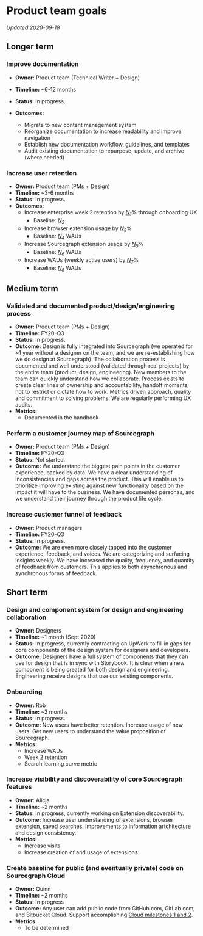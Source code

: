 # Product team goals

_Updated 2020-09-18_

## Longer term

### Improve documentation

- **Owner:** Product team (Technical Writer + Design)
- **Timeline:** ~6-12 months
- **Status:** In progress.
- **Outcomes:**

  - Migrate to new content management system
  - Reorganize documentation to increase readability and improve navigation
  - Establish new documentation workflow, guidelines, and templates
  - Audit existing documentation to repurpose, update, and archive (where needed)
  
### Increase user retention

- **Owner:** Product team (PMs + Design)
- **Timeline:** ~3-6 months
- **Status:** In progress.
- **Outcomes:**
   - Increase enterprise week 2 retention by [*N<sub>1</sub>*][N1]% through onboarding UX
      - Baseline: [*N<sub>2</sub>*][N2]
   - Increase browser extension usage by [*N<sub>3</sub>*][N3]%
      - Baseline: [*N<sub>4</sub>*][N4] WAUs
   - Increase Sourcegraph extension usage by [*N<sub>5</sub>*][N5]%
      - Baseline: [*N<sub>6</sub>*][N6] WAUs
   - Increase WAUs (weekly active users) by [*N<sub>7</sub>*][N7]%
      - Baseline: [*N<sub>8</sub>*][N8] WAUs

## Medium term

### Validated and documented product/design/engineering process

- **Owner:** Product team (PMs + Design)
- **Timeline:** FY20-Q3
- **Status:** In progress.
- **Outcome:** Design is fully integrated into Sourcegraph (we operated for ~1 year without a designer on the team, and we are re-establishing how we do design at Sourcegraph). The collaboration process is documented and well understood (validated through real projects) by the entire team (product, design, engineering). New members to the team can quickly understand how we collaborate. Process exists to create clear lines of ownership and accountability, handoff moments, not to restrict or dictate how to work. Metrics driven approach, quality and commitment to solving problems. We are regularly performing UX audits.
- **Metrics:**
   - Documented in the handbook

### Perform a customer journey map of Sourcegraph

- **Owner:** Product team (PMs + Design)
- **Timeline:** FY20-Q3
- **Status:** Not started.
- **Outcome:** We understand the biggest pain points in the customer experience, backed by data. We have a clear understanding of inconsistencies and gaps across the product. This will enable us to prioritize improving existing against new functionality based on the impact it will have to the business. We have documented personas, and we understand their journey through the product life cycle.

### Increase customer funnel of feedback

- **Owner:** Product managers
- **Timeline:** FY20-Q3
- **Status:** In progress.
- **Outcome:** We are even more closely tapped into the customer experience, feedback, and voices. We are categorizing and surfacing insights weekly. We have increased the quality, frequency, and quantity of feedback from customers. This applies to both asynchronous and synchronous forms of feedback.

## Short term

### Design and component system for design and engineering collaboration

- **Owner:** Designers
- **Timeline:** ~1 month (Sept 2020)
- **Status:** In progress, currently contracting on UpWork to fill in gaps for core components of the design system for designers and developers.
- **Outcome:** Designers have a full system of components that they can use for design that is in sync with Storybook. It is clear when a new component is being created for both design and engineering. Engineering receive designs that use our existing components.

### Onboarding

- **Owner:** Rob
- **Timeline:** ~2 months
- **Status:** In progress.
- **Outcome:** New users have better retention. Increase usage of new users. Get new users to understand the value proposition of Sourcegraph.
- **Metrics:**
   - Increase WAUs
   - Week 2 retention
   - Search learning curve metric

### Increase visibility and discoverability of core Sourcegraph features

- **Owner:** Alicja
- **Timeline:** ~2 months
- **Status:** In progress, currently working on Extension discoverability.
- **Outcome:** Increase user understanding of extensions, browser extension, saved searches. Improvements to information artchitecture and design consistency.
- **Metrics:**
   - Increase visits
   - Increase creation of and usage of extensions
   
### Create baseline for public (and eventually private) code on Sourcegraph Cloud

- **Owner:** Quinn
- **Timeline:** ~2 months
- **Status:** In progress
- **Outcome:** Any user can add public code from GitHub.com, GitLab.com, and Bitbucket Cloud. Support accomplishing [Cloud milestones 1 and 2](https://about.sourcegraph.com/handbook/engineering/cloud#milestones).
- **Metrics:**
   - To be determined

[N1]: https://docs.google.com/document/d/1l6waCjzVlisYJ1PziNjO9QWF0ExmBMxWg5jWMpt4YW0/edit#bookmark=id.pbee6s39npxe
[N2]: https://docs.google.com/document/d/1l6waCjzVlisYJ1PziNjO9QWF0ExmBMxWg5jWMpt4YW0/edit#bookmark=id.u8usndilekr3
[N3]: https://docs.google.com/document/d/1l6waCjzVlisYJ1PziNjO9QWF0ExmBMxWg5jWMpt4YW0/edit#bookmark=id.tw3f5leunmk0
[N4]: https://docs.google.com/document/d/1l6waCjzVlisYJ1PziNjO9QWF0ExmBMxWg5jWMpt4YW0/edit#bookmark=id.jqiim81p8zvb
[N5]: https://docs.google.com/document/d/1l6waCjzVlisYJ1PziNjO9QWF0ExmBMxWg5jWMpt4YW0/edit#bookmark=id.hka32mpfz9ws
[N6]: https://docs.google.com/document/d/1l6waCjzVlisYJ1PziNjO9QWF0ExmBMxWg5jWMpt4YW0/edit#bookmark=id.g6oo5rramvpb
[N7]: https://docs.google.com/document/d/1l6waCjzVlisYJ1PziNjO9QWF0ExmBMxWg5jWMpt4YW0/edit#bookmark=id.87kmhwjskbfr
[N8]: https://docs.google.com/document/d/1l6waCjzVlisYJ1PziNjO9QWF0ExmBMxWg5jWMpt4YW0/edit#bookmark=id.cbcufz4r1f61
[N9]: https://about.sourcegraph.com/handbook/engineering/cloud#milestones
